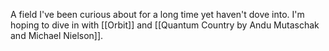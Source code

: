 A field I've been curious about for a long time yet haven't dove into. I'm hoping to dive in with [[Orbit]] and [[Quantum Country by Andu Mutaschak and Michael Nielson]]. 